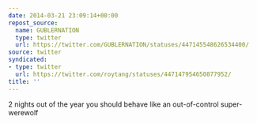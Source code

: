 ```yaml
---
date: 2014-03-21 23:09:14+00:00
repost_source:
  name: GUBLERNATION
  type: twitter
  url: https://twitter.com/GUBLERNATION/statuses/447145548626534400/
source: twitter
syndicated:
- type: twitter
  url: https://twitter.com/roytang/statuses/447147954650877952/
title: ''
---
```


2 nights out of the year you should behave like an out-of-control super-werewolf